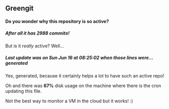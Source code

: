 ## Greengit

#### Do you wonder why this repository is so active?

##### After all it has 2988 commits!

But is it *really* active? Well...

##### Last update was on Sun Jun 16 at 08:25:02 when those lines were... generated

Yes, generated, because it certainly helps a lot to have such an active repo!

Oh and there was **67%** disk usage on the machine
where there is the cron updating this file.

Not the best way to monitor a VM in the cloud but it works! :)
